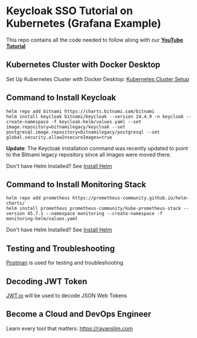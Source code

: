 # Keycloak SSO Tutorial on Kubernetes (Grafana Example)

This repo contains all the code needed to follow along with our **[YouTube Tutorial](https://youtu.be/-DQCiaOSlqs)**

## Kubernetes Cluster with Docker Desktop

Set Up Kubernetes Cluster with Docker Desktop: [Kubernetes Cluster Setup](https://youtu.be/IBkU4dghY0Y)

## Command to Install Keycloak

```
helm repo add bitnami https://charts.bitnami.com/bitnami
helm install keycloak bitnami/keycloak --version 24.4.9 -n keycloak --create-namespace -f keycloak-helm/values.yaml --set image.repository=bitnamilegacy/keycloak --set postgresql.image.repository=bitnamilegacy/postgresql --set global.security.allowInsecureImages=true
```
**Update**: The Keycloak installation command was recently updated to point to the Bitnami legacy repository since all images were moved there.

Don't have Helm Installed? See [Install Helm](https://rayanslim.com/course/prometheus-grafana-monitoring-course/helm-installation)

## Command to Install Monitoring Stack

```
helm repo add prometheus https://prometheus-community.github.io/helm-charts/
helm install prometheus prometheus-community/kube-prometheus-stack --version 45.7.1 --namespace monitoring --create-namespace -f monitoring-helm/values.yaml
```

Don't have Helm Installed? See [Install Helm](https://rayanslim.com/course/prometheus-grafana-monitoring-course/helm-installation)

## Testing and Troubleshooting

[Postman](https://www.postman.com/downloads/) is used for testing and troubleshooting

## Decoding JWT Token

[JWT.io](https://jwt.io/) will be used to decode JSON Web Tokens


## Become a Cloud and DevOps Engineer

Learn every tool that matters: https://rayanslim.com
